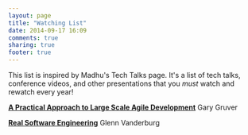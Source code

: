 ```yaml
---
layout: page
title: "Watching List"
date: 2014-09-17 16:09
comments: true
sharing: true
footer: true
---
```


This list is inspired by Madhu's Tech Talks page. It's a list of tech talks, conference videos, and other presentations that you _must_ watch and rewatch every year!

**[A Practical Approach to Large Scale Agile Development](https://www.youtube.com/watch?v=2QGYEwghRSM)** Gary Gruver

**[Real Software Engineering](https://www.youtube.com/watch?v=NP9AIUT9nos)** Glenn Vanderburg
